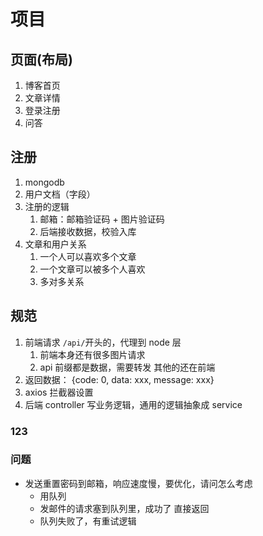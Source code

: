 # 项目

## 页面(布局)

1. 博客首页
2. 文章详情
3. 登录注册
4. 问答

## 注册

1. mongodb
2. 用户文档（字段）
3. 注册的逻辑
   1. 邮箱：邮箱验证码 + 图片验证码
   2. 后端接收数据，校验入库
4. 文章和用户关系
   1. 一个人可以喜欢多个文章
   2. 一个文章可以被多个人喜欢
   3. 多对多关系

## 规范

1. 前端请求 `/api/`开头的，代理到 node 层
   1. 前端本身还有很多图片请求
   2. api 前缀都是数据，需要转发 其他的还在前端
2. 返回数据： {code: 0, data: xxx, message: xxx}
3. axios 拦截器设置
4. 后端 controller 写业务逻辑，通用的逻辑抽象成 service

### 123

### 问题

- 发送重置密码到邮箱，响应速度慢，要优化，请问怎么考虑
  - 用队列
  - 发邮件的请求塞到队列里，成功了 直接返回
  - 队列失败了，有重试逻辑

